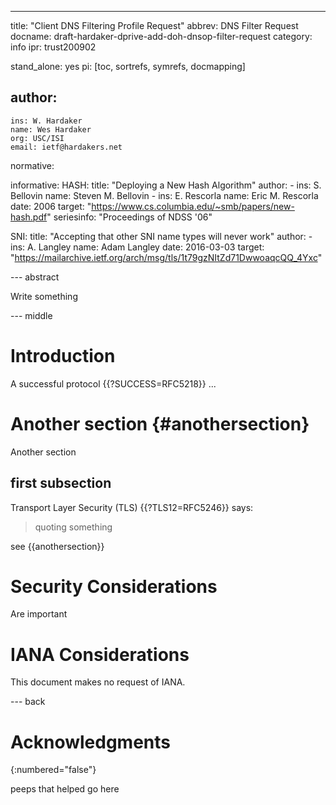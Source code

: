 ---
title: "Client DNS Filtering Profile Request"
abbrev: DNS Filter Request
docname: draft-hardaker-dprive-add-doh-dnsop-filter-request
category: info
ipr: trust200902

stand_alone: yes
pi: [toc, sortrefs, symrefs, docmapping]

author:
  -
    ins: W. Hardaker
    name: Wes Hardaker
    org: USC/ISI
    email: ietf@hardakers.net

normative:


informative:
  HASH:
    title: "Deploying a New Hash Algorithm"
    author:
      -
        ins: S. Bellovin
        name: Steven M. Bellovin
      -
        ins: E. Rescorla
        name: Eric M. Rescorla
    date: 2006
    target: "https://www.cs.columbia.edu/~smb/papers/new-hash.pdf"
    seriesinfo: "Proceedings of NDSS '06"

  SNI:
    title: "Accepting that other SNI name types will never work"
    author:
      -
        ins: A. Langley
        name: Adam Langley
    date: 2016-03-03
    target: "https://mailarchive.ietf.org/arch/msg/tls/1t79gzNItZd71DwwoaqcQQ_4Yxc"


--- abstract

Write something


--- middle

# Introduction

A successful protocol {{?SUCCESS=RFC5218}} ...


# Another section {#anothersection}

Another section

## first subsection

Transport Layer Security (TLS) {{?TLS12=RFC5246}}  says:

> quoting something

see {{anothersection}}

# Security Considerations

Are important

# IANA Considerations

This document makes no request of IANA.

--- back

# Acknowledgments
{:numbered="false"}

peeps that helped go here
